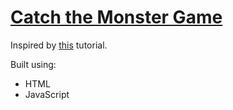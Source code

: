 # [Catch the Monster Game](https://leoreeves.github.io/projects/catch-the-monster-game/)

Inspired by [this](http://www.lostdecadegames.com/how-to-make-a-simple-html5-canvas-game/) tutorial.

Built using:

- HTML
- JavaScript
